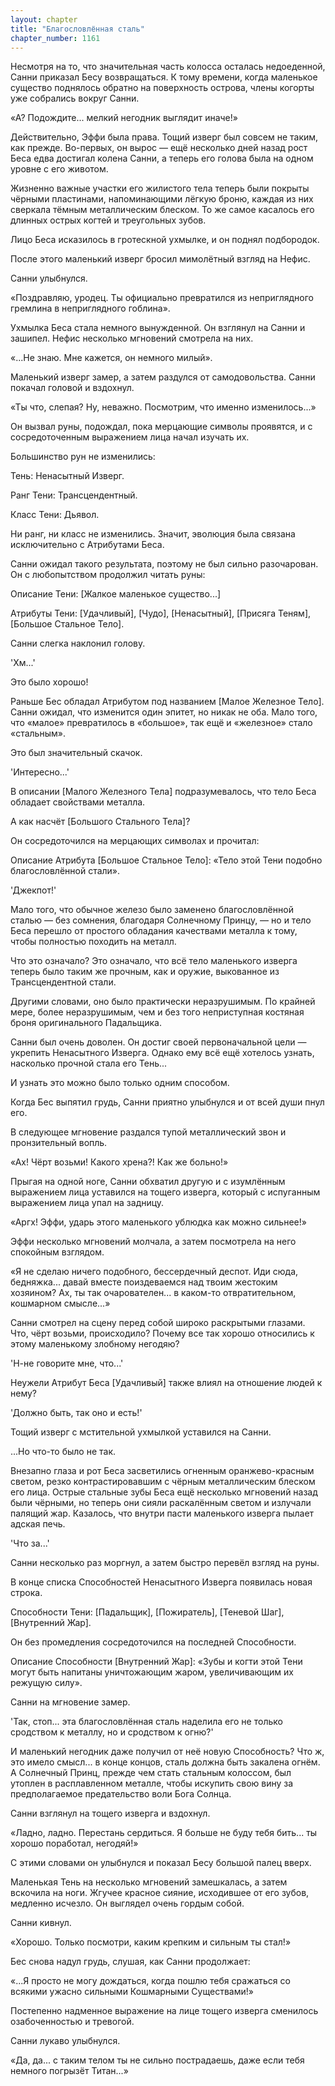 ```yaml
---
layout: chapter
title: "Благословлённая сталь"
chapter_number: 1161
---
```


Несмотря на то, что значительная часть колосса осталась недоеденной, Санни приказал Бесу возвращаться. К тому времени, когда маленькое существо поднялось обратно на поверхность острова, члены когорты уже собрались вокруг Санни.

«А? Подождите... мелкий негодник выглядит иначе!»

Действительно, Эффи была права. Тощий изверг был совсем не таким, как прежде. Во-первых, он вырос — ещё несколько дней назад рост Беса едва достигал колена Санни, а теперь его голова была на одном уровне с его животом.

Жизненно важные участки его жилистого тела теперь были покрыты чёрными пластинами, напоминающими лёгкую броню, каждая из них сверкала тёмным металлическим блеском. То же самое касалось его длинных острых когтей и треугольных зубов.

Лицо Беса исказилось в гротескной ухмылке, и он поднял подбородок.

После этого маленький изверг бросил мимолётный взгляд на Нефис.

Санни улыбнулся.

«Поздравляю, уродец. Ты официально превратился из неприглядного гремлина в неприглядного гоблина».

Ухмылка Беса стала немного вынужденной. Он взглянул на Санни и зашипел. Нефис несколько мгновений смотрела на них.

«...Не знаю. Мне кажется, он немного милый».

Маленький изверг замер, а затем раздулся от самодовольства. Санни покачал головой и вздохнул.

«Ты что, слепая? Ну, неважно. Посмотрим, что именно изменилось...»

Он вызвал руны, подождал, пока мерцающие символы проявятся, и с сосредоточенным выражением лица начал изучать их.

Большинство рун не изменились:

Тень: Ненасытный Изверг.

Ранг Тени: Трансцендентный.

Класс Тени: Дьявол.

Ни ранг, ни класс не изменились. Значит, эволюция была связана исключительно с Атрибутами Беса.

Санни ожидал такого результата, поэтому не был сильно разочарован. Он с любопытством продолжил читать руны:

Описание Тени: [Жалкое маленькое существо...]

Атрибуты Тени: [Удачливый], [Чудо], [Ненасытный], [Присяга Теням], [Большое Стальное Тело].

Санни слегка наклонил голову.

'Хм...'

Это было хорошо!

Раньше Бес обладал Атрибутом под названием [Малое Железное Тело]. Санни ожидал, что изменится один эпитет, но никак не оба. Мало того, что «малое» превратилось в «большое», так ещё и «железное» стало «стальным».

Это был значительный скачок.

'Интересно...'

В описании [Малого Железного Тела] подразумевалось, что тело Беса обладает свойствами металла.

А как насчёт [Большого Стального Тела]?

Он сосредоточился на мерцающих символах и прочитал:

Описание Атрибута [Большое Стальное Тело]: «Тело этой Тени подобно благословлённой стали».

'Джекпот!'

Мало того, что обычное железо было заменено благословлённой сталью — без сомнения, благодаря Солнечному Принцу, — но и тело Беса перешло от простого обладания качествами металла к тому, чтобы полностью походить на металл.

Что это означало? Это означало, что всё тело маленького изверга теперь было таким же прочным, как и оружие, выкованное из Трансцендентной стали.

Другими словами, оно было практически неразрушимым. По крайней мере, более неразрушимым, чем и без того неприступная костяная броня оригинального Падальщика.

Санни был очень доволен. Он достиг своей первоначальной цели — укрепить Ненасытного Изверга. Однако ему всё ещё хотелось узнать, насколько прочной стала его Тень...

И узнать это можно было только одним способом.

Когда Бес выпятил грудь, Санни приятно улыбнулся и от всей души пнул его.

В следующее мгновение раздался тупой металлический звон и пронзительный вопль.

«Ах! Чёрт возьми! Какого хрена?! Как же больно!»

Прыгая на одной ноге, Санни обхватил другую и с изумлённым выражением лица уставился на тощего изверга, который с испуганным выражением лица упал на задницу.

«Аргх! Эффи, ударь этого маленького ублюдка как можно сильнее!»

Эффи несколько мгновений молчала, а затем посмотрела на него спокойным взглядом.

«Я не сделаю ничего подобного, бессердечный деспот. Иди сюда, бедняжка... давай вместе поиздеваемся над твоим жестоким хозяином? Ах, ты так очарователен... в каком-то отвратительном, кошмарном смысле...»

Санни смотрел на сцену перед собой широко раскрытыми глазами. Что, чёрт возьми, происходило? Почему все так хорошо относились к этому маленькому злобному негодяю?

'Н-не говорите мне, что...'

Неужели Атрибут Беса [Удачливый] также влиял на отношение людей к нему?

'Должно быть, так оно и есть!'

Тощий изверг с мстительной ухмылкой уставился на Санни.

...Но что-то было не так.

Внезапно глаза и рот Беса засветились огненным оранжево-красным светом, резко контрастировавшим с чёрным металлическим блеском его лица. Острые стальные зубы Беса ещё несколько мгновений назад были чёрными, но теперь они сияли раскалённым светом и излучали палящий жар. Казалось, что внутри пасти маленького изверга пылает адская печь.

'Что за...'

Санни несколько раз моргнул, а затем быстро перевёл взгляд на руны.

В конце списка Способностей Ненасытного Изверга появилась новая строка.

Способности Тени: [Падальщик], [Пожиратель], [Теневой Шаг], [Внутренний Жар].

Он без промедления сосредоточился на последней Способности.

Описание Способности [Внутренний Жар]: «Зубы и когти этой Тени могут быть напитаны уничтожающим жаром, увеличивающим их режущую силу».

Санни на мгновение замер.

'Так, стоп... эта благословлённая сталь наделила его не только сродством к металлу, но и сродством к огню?'

И маленький негодник даже получил от неё новую Способность? Что ж, это имело смысл... в конце концов, сталь должна быть закалена огнём. А Солнечный Принц, прежде чем стать стальным колоссом, был утоплен в расплавленном металле, чтобы искупить свою вину за предполагаемое предательство воли Бога Солнца.

Санни взглянул на тощего изверга и вздохнул.

«Ладно, ладно. Перестань сердиться. Я больше не буду тебя бить... ты хорошо поработал, негодяй!»

С этими словами он улыбнулся и показал Бесу большой палец вверх.

Маленькая Тень на несколько мгновений замешкалась, а затем вскочила на ноги. Жгучее красное сияние, исходившее от его зубов, медленно исчезло. Он выглядел очень гордым собой.

Санни кивнул.

«Хорошо. Только посмотри, каким крепким и сильным ты стал!»

Бес снова надул грудь, слушая, как Санни продолжает:

«...Я просто не могу дождаться, когда пошлю тебя сражаться со всякими ужасно сильными Кошмарными Существами!»

Постепенно надменное выражение на лице тощего изверга сменилось озабоченностью и тревогой.

Санни лукаво улыбнулся.

«Да, да... с таким телом ты не сильно пострадаешь, даже если тебя немного погрызёт Титан...»